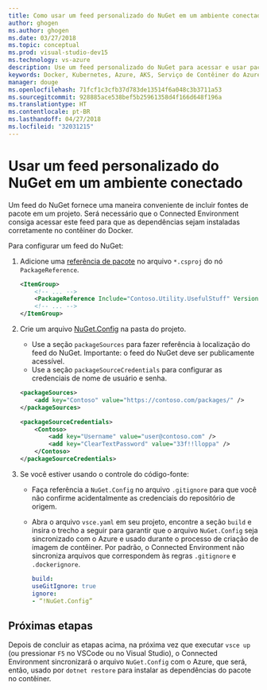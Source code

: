 ```yaml
---
title: Como usar um feed personalizado do NuGet em um ambiente conectado | Microsoft Docs
author: ghogen
ms.author: ghogen
ms.date: 03/27/2018
ms.topic: conceptual
ms.prod: visual-studio-dev15
ms.technology: vs-azure
description: Use um feed personalizado do NuGet para acessar e usar pacotes do NuGet em um ambiente conectado.
keywords: Docker, Kubernetes, Azure, AKS, Serviço de Contêiner do Azure, contêineres
manager: douge
ms.openlocfilehash: 71fcf1c3cfb37d783de13514f6a048c3b3711a53
ms.sourcegitcommit: 928885ace538bef5b25961358d4f166d648f196a
ms.translationtype: HT
ms.contentlocale: pt-BR
ms.lasthandoff: 04/27/2018
ms.locfileid: "32031215"
---
```

#  <a name="use-a-custom-nuget-feed-in-a-connected-environment"></a>Usar um feed personalizado do NuGet em um ambiente conectado

Um feed do NuGet fornece uma maneira conveniente de incluir fontes de pacote em um projeto. Será necessário que o Connected Environment consiga acessar este feed para que as dependências sejam instaladas corretamente no contêiner do Docker.

Para configurar um feed do NuGet:
1. Adicione uma [referência de pacote](https://docs.microsoft.com/en-us/nuget/consume-packages/package-references-in-project-files) no arquivo `*.csproj` do nó `PackageReference`.

   ```xml
   <ItemGroup>
       <!-- ... -->
       <PackageReference Include="Contoso.Utility.UsefulStuff" Version="3.6.0" />
       <!-- ... -->
   </ItemGroup>
   ```

2. Crie um arquivo [NuGet.Config](https://docs.microsoft.com/en-us/nuget/reference/nuget-config-file) na pasta do projeto.
     * Use a seção `packageSources` para fazer referência à localização do feed do NuGet. Importante: o feed do NuGet deve ser publicamente acessível.
     * Use a seção `packageSourceCredentials` para configurar as credenciais de nome de usuário e senha. 

   ```xml
   <packageSources>
       <add key="Contoso" value="https://contoso.com/packages/" />
   </packageSources>

   <packageSourceCredentials>
       <Contoso>
           <add key="Username" value="user@contoso.com" />
           <add key="ClearTextPassword" value="33f!!lloppa" />
       </Contoso>
   </packageSourceCredentials>
   ```

3. Se você estiver usando o controle do código-fonte:
    - Faça referência a `NuGet.Config` no arquivo `.gitignore` para que você não confirme acidentalmente as credenciais do repositório de origem.
    - Abra o arquivo `vsce.yaml` em seu projeto, encontre a seção `build` e insira o trecho a seguir para garantir que o arquivo `NuGet.Config` seja sincronizado com o Azure e usado durante o processo de criação de imagem de contêiner. Por padrão, o Connected Environment não sincroniza arquivos que correspondem às regras `.gitignore` e `.dockerignore`.

        ```yaml
        build:
        useGitIgnore: true
        ignore:
        - “!NuGet.Config”
        ```


## <a name="next-steps"></a>Próximas etapas

Depois de concluir as etapas acima, na próxima vez que executar `vsce up` (ou pressionar `F5` no VSCode ou no Visual Studio), o Connected Environment sincronizará o arquivo `NuGet.Config` com o Azure, que será, então, usado por `dotnet restore` para instalar as dependências do pacote no contêiner.

